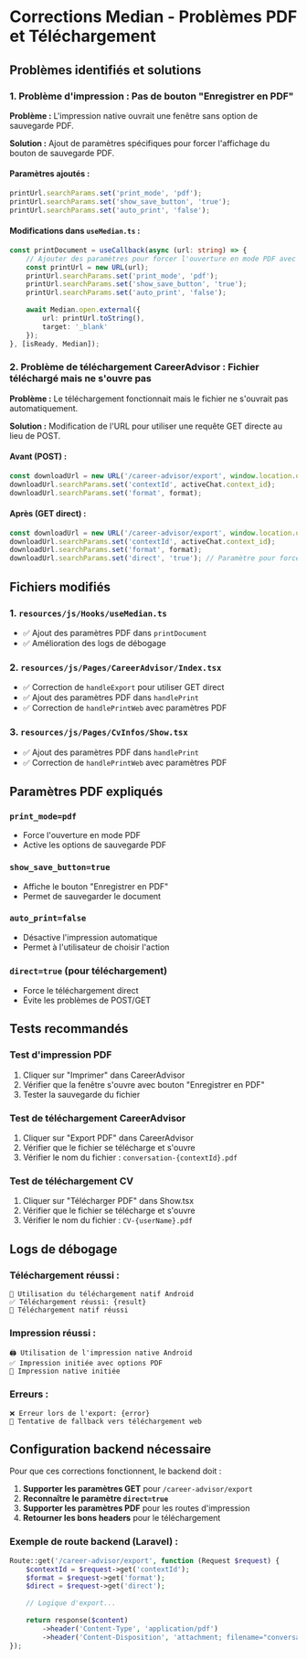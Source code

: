 # Corrections Median - Problèmes PDF et Téléchargement

## Problèmes identifiés et solutions

### 1. **Problème d'impression : Pas de bouton "Enregistrer en PDF"**

**Problème :** L'impression native ouvrait une fenêtre sans option de sauvegarde PDF.

**Solution :** Ajout de paramètres spécifiques pour forcer l'affichage du bouton de sauvegarde PDF.

#### Paramètres ajoutés :
```typescript
printUrl.searchParams.set('print_mode', 'pdf');
printUrl.searchParams.set('show_save_button', 'true');
printUrl.searchParams.set('auto_print', 'false');
```

#### Modifications dans `useMedian.ts` :
```typescript
const printDocument = useCallback(async (url: string) => {
    // Ajouter des paramètres pour forcer l'ouverture en mode PDF avec bouton de sauvegarde
    const printUrl = new URL(url);
    printUrl.searchParams.set('print_mode', 'pdf');
    printUrl.searchParams.set('show_save_button', 'true');
    printUrl.searchParams.set('auto_print', 'false');
    
    await Median.open.external({
        url: printUrl.toString(),
        target: '_blank'
    });
}, [isReady, Median]);
```

### 2. **Problème de téléchargement CareerAdvisor : Fichier téléchargé mais ne s'ouvre pas**

**Problème :** Le téléchargement fonctionnait mais le fichier ne s'ouvrait pas automatiquement.

**Solution :** Modification de l'URL pour utiliser une requête GET directe au lieu de POST.

#### Avant (POST) :
```typescript
const downloadUrl = new URL('/career-advisor/export', window.location.origin);
downloadUrl.searchParams.set('contextId', activeChat.context_id);
downloadUrl.searchParams.set('format', format);
```

#### Après (GET direct) :
```typescript
const downloadUrl = new URL('/career-advisor/export', window.location.origin);
downloadUrl.searchParams.set('contextId', activeChat.context_id);
downloadUrl.searchParams.set('format', format);
downloadUrl.searchParams.set('direct', 'true'); // Paramètre pour forcer le téléchargement direct
```

## Fichiers modifiés

### 1. `resources/js/Hooks/useMedian.ts`
- ✅ Ajout des paramètres PDF dans `printDocument`
- ✅ Amélioration des logs de débogage

### 2. `resources/js/Pages/CareerAdvisor/Index.tsx`
- ✅ Correction de `handleExport` pour utiliser GET direct
- ✅ Ajout des paramètres PDF dans `handlePrint`
- ✅ Correction de `handlePrintWeb` avec paramètres PDF

### 3. `resources/js/Pages/CvInfos/Show.tsx`
- ✅ Ajout des paramètres PDF dans `handlePrint`
- ✅ Correction de `handlePrintWeb` avec paramètres PDF

## Paramètres PDF expliqués

### `print_mode=pdf`
- Force l'ouverture en mode PDF
- Active les options de sauvegarde PDF

### `show_save_button=true`
- Affiche le bouton "Enregistrer en PDF"
- Permet de sauvegarder le document

### `auto_print=false`
- Désactive l'impression automatique
- Permet à l'utilisateur de choisir l'action

### `direct=true` (pour téléchargement)
- Force le téléchargement direct
- Évite les problèmes de POST/GET

## Tests recommandés

### Test d'impression PDF
1. Cliquer sur "Imprimer" dans CareerAdvisor
2. Vérifier que la fenêtre s'ouvre avec bouton "Enregistrer en PDF"
3. Tester la sauvegarde du fichier

### Test de téléchargement CareerAdvisor
1. Cliquer sur "Export PDF" dans CareerAdvisor
2. Vérifier que le fichier se télécharge et s'ouvre
3. Vérifier le nom du fichier : `conversation-{contextId}.pdf`

### Test de téléchargement CV
1. Cliquer sur "Télécharger PDF" dans Show.tsx
2. Vérifier que le fichier se télécharge et s'ouvre
3. Vérifier le nom du fichier : `CV-{userName}.pdf`

## Logs de débogage

### Téléchargement réussi :
```
🚀 Utilisation du téléchargement natif Android
✅ Téléchargement réussi: {result}
📱 Téléchargement natif réussi
```

### Impression réussi :
```
🖨️ Utilisation de l'impression native Android
✅ Impression initiée avec options PDF
📱 Impression native initiée
```

### Erreurs :
```
❌ Erreur lors de l'export: {error}
🔄 Tentative de fallback vers téléchargement web
```

## Configuration backend nécessaire

Pour que ces corrections fonctionnent, le backend doit :

1. **Supporter les paramètres GET** pour `/career-advisor/export`
2. **Reconnaître le paramètre `direct=true`**
3. **Supporter les paramètres PDF** pour les routes d'impression
4. **Retourner les bons headers** pour le téléchargement

### Exemple de route backend (Laravel) :
```php
Route::get('/career-advisor/export', function (Request $request) {
    $contextId = $request->get('contextId');
    $format = $request->get('format');
    $direct = $request->get('direct');
    
    // Logique d'export...
    
    return response($content)
        ->header('Content-Type', 'application/pdf')
        ->header('Content-Disposition', 'attachment; filename="conversation-' . $contextId . '.' . $format . '"');
});
``` 